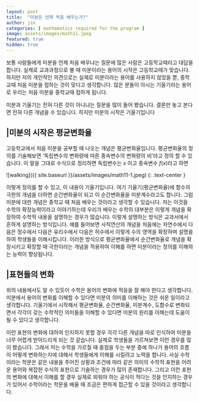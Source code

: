 ```yaml
---
layout: post
title:  "미분은 언제 처음 배우는가?"
author: jin
categories: [ mathematics required for the program ]
image: assets/images/math11.jpeg
featured: true
hidden: true
---
```

보통 사람들에게 미분을 언제 처음 배우냐는 질문에 많은 사람은 고등학교때라고 대답을 합니다.
실제로 교과과정으로 볼 때 미분이라는 용어의 시작은 고등학교때가 맞습니다.
하지만 저의 개인적인 의견으로는 실제로 미분이라는 용어를 사용하지 않았을 뿐, 중학교때 처음 미분을 접하는 것이 맞다고 생각합니다.
많은 분들이 아시는 기울기라는 용어로 우리는 처음 미분을 중학교때 접하게 됩니다.

미분과 기울기는 전혀 다른 것이 아니냐는 질문을 많이 들어 봤습니다.
결론만 놓고 본다면 전혀 다른 개념을 수 있습니다. 하지만 미분의 시작은 기울기입니다

## |미분의 시작은 평균변화율
고등학교에서 처음 미분을 공부할 때 나오는 개념은 평균변화율입니다.
평균변화율의 정의를 기술해보면 ‘독립변수의 변화량에 따른 종속변수의 변화량의 비’라고 정의 할 수 있습니다.
이 말을 그대로 수식으로 정리하면 독립변수는 $x$ 이고 종속변수 $f(x)$라고 하면

![walking]({{ site.baseurl }}/assets/images/math11-1.jpeg)
{: .text-center }

이렇게 정의를 할 수 있고, 이 내용이 기울기입니다.
여기 기울기(평균변화율)에 함수의 극한의 개념을 더하면 순간변화율이 되고 이 순간변화율을 미분계수라고도 합니다.
그럼 미분에 대한 개념은 중학교 때 처음 배우는 것이라고 생각할 수 있습니다.
저는 이것을 수학의 확장능력이라고 이야기하는데 우리가 배우는 수학의 대부분은 이렇게 개념을 확장하여 수학적 내용을 설명하는 경우가 많습니다.
이렇게 설명하는 방식은 교과서에서 흔하게 설명하는 방식입니다.
예를 들어보면 사칙연산의 개념을 처음에는 자연수에서 다음은 정수에서 다음은 유리수에서 다음은 허수에서 이렇게 수의 영역을 확장하며 설명을 하여 학생들을 이해시킵니다.
이러한 방식으로 평균변화율에서 순간변화율로 개념을 확장시키고 확장할 때 극한이라는 개념을 적용하여 이해를 하면 미분이라는 정의를 이해하는 능력이 향상됩니다.

## |표현들의 변화
위의 내용에서도 알 수 있듯이 수학은 용어의 변화에 적응을 잘 해야 한다고 생각합니다. 미분에서 용어의 변화를 이해할 수 있다면 미분의 의미를 이해하는 것은 쉬운 일이라고 생각합니다.
기울기에서 시작해서 평균변화율, 순간변화율, 미분계수, 도함수로 변화되면서 각각이 갖는 수학적인 의미들을 이해할 수 있다면 미분의 원리를 이해는데 도움이 될 수 있다고 생각합니다.

이런 표현의 변화에 대하여 인지하지 못할 경우 각각 다른 개념을 따로 인식하여 미분을 너무 어렵게 받아드리게 되는 것 같습니다. 실제로 학생들을 가르쳐보면 이런 경우를 많이 봤습니다.
그래서 저는 수학을 가르칠 때 중점을 두는 부분 중에 하나가 용어의 흐름이 어떻게 변화하는지에 대해서 학생들에게 이해를 시킬려고 노력을 합니다. 사실 수학이라는 학문은 같은 내용을 주어진 상황과 조건에 따라 같은 의미의 수학적 표현을 어려운 용어와 복잡한 수식의 표현으로 기술하는 경우가 많이 존재합니다.
그리고 이런 표현의 변화에 대해서 이해를 할 경우 실제로 외워야 하는 공식이 적다는 것을 인지하는 경우가 있어서 수학이라는 학문을 배울 때 조금은 편하게 접근할 수 있을 것이라고 생각합니다.